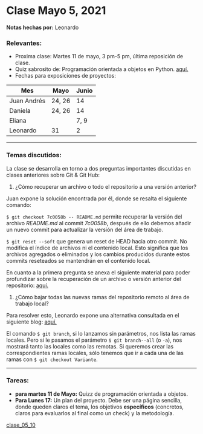 # Clase Mayo 5, 2021
**Notas hechas por:** Leonardo

### Relevantes:
* Proxima clase: Martes 11 de mayo, 3 pm-5 pm, última reposición de clase.
* Quiz sabrosito de: Programación orientada a objetos en Python. [aquí.](https://laconga.redclara.net/courses/modulo-datos/claseMD07/materialesMD07/objetos.html)
* Fechas para exposiciones de proyectos:


| Mes         | Mayo           | Junio           |             
| ------------| ---------------| --------------- |
| Juan Andrés | 24, 26         | 14              |
| Daniela     | 24, 26         | 14              |
| Eliana      |                | 7, 9            |
| Leonardo    | 31             | 2               |

***

### Temas discutidos:

 La clase se desarrolla en torno a dos preguntas importantes discutidas en clases anteriores sobre Git & Git Hub:
1. ¿Cómo recuperar un archivo o todo el repositorio a una versión anterior?

Juan expone la solución encontrada por él, donde se resalta el siguiente comando:

`$ git checkout 7c0058b -- README.md` permite recuperar la versión del archivo *README.md* al commit *7c0058b*, después de ello debemos añadir un nuevo commit para actualizar la versión del área de trabajo.

`$ git reset --soft` que genera un reset de HEAD hacia otro commit. No modifica el índice de archivos ni el contenido local. Esto significa que los archivos agregados o eliminados y los cambios producidos durante estos commits reseteados se mantendrán en el contenido local.

En cuanto a la primera pregunta se anexa el siguiente material para poder profundizar sobre la recuperación de un archivo o versión anterior del repositorio: [aquí.](https://victorhckinthefreeworld.com/2016/07/28/git-recuperar-un-archivo-o-todo-el-repositorio-a-una-version-anterior/)
 
 1. ¿Cómo bajar todas las nuevas ramas del repositorio remoto al área de trabajo local?
 
 Para resolver esto, Leonardo expone una alternativa consultada en el siguiente blog: [aquí.](https://mariogl.com/git-bajar-todas-las-nuevas-ramas-del-repositorio-remoto/) 

El comando `$ git branch`, si lo lanzamos sin parámetros, nos lista las ramas locales. Pero si le pasamos el parámetro `$ git branch--all` (o `-a`), nos mostrará tanto las locales como las remotas.  Si queremos crear las correspondientes ramas locales, sólo tenemos que ir a cada una de las ramas con `$ git checkout Variante`.
*** 
### Tareas:

* **para martes 11 de Mayo:** Quizz de programación orientada a objetos.
* **Para Lunes 17:** Un plan del proyecto. Debe ser una página sencilla, donde queden claros el tema, los objetivos **específicos** (concretos, claros para evaluarlos al final como un check) y la metodología.

[clase_05_10](https://drive.google.com/drive/folders/1un5iMQ5xT-dE_UicjJRslnfsGzsxO_S-?usp=sharing)‌

